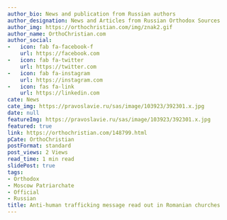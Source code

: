 ```yaml
---
author_bio: News and publication from Russian authors
author_designation: News and Articles from Russian Orthodox Sources
author_img: https://orthochristian.com/img/znak2.gif
author_name: OrthoChristian.com
author_social:
-   icon: fab fa-facebook-f
    url: https://facebook.com
-   icon: fab fa-twitter
    url: https://twitter.com
-   icon: fab fa-instagram
    url: https://instagram.com
-   icon: fas fa-link
    url: https://linkedin.com
cate: News
cate_img: https://pravoslavie.ru/sas/image/103923/392301.x.jpg
date: null
featureImg: https://pravoslavie.ru/sas/image/103923/392301.x.jpg
featured: true
link: https://orthochristian.com/148799.html
pCate: OrthoChristian
postFormat: standard
post_views: 2 Views
read_time: 1 min read
slidePost: true
tags:
- Orthodox
- Moscow Patriarchate
- Official
- Russian
title: Anti-human trafficking message read out in Romanian churches
---
```

